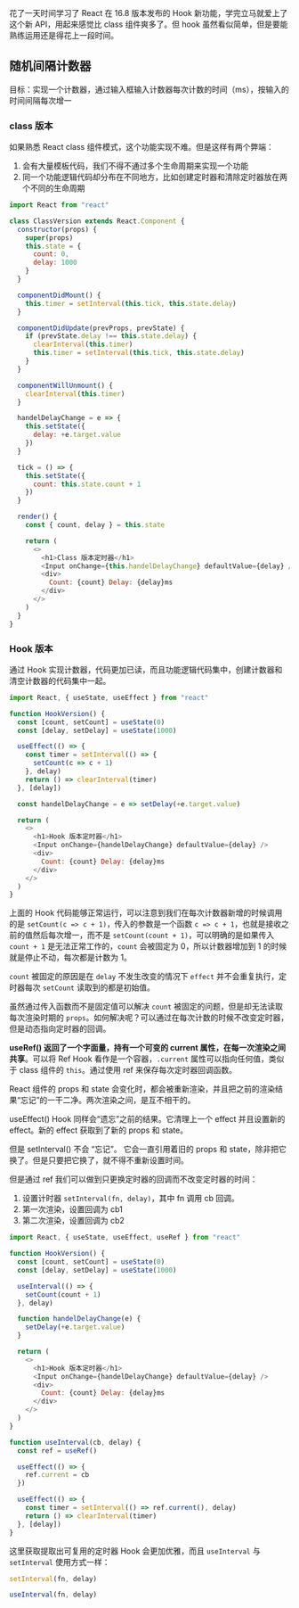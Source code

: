 花了一天时间学习了 React 在 16.8 版本发布的 Hook 新功能，学完立马就爱上了这个新 API，用起来感觉比 class 组件爽多了。但 hook 虽然看似简单，但是要能熟练运用还是得花上一段时间。

## 随机间隔计数器

目标：实现一个计数器，通过输入框输入计数器每次计数的时间（ms），按输入的时间间隔每次增一

### class 版本

如果熟悉 React class 组件模式，这个功能实现不难。但是这样有两个弊端：

1. 会有大量模板代码，我们不得不通过多个生命周期来实现一个功能
2. 同一个功能逻辑代码却分布在不同地方，比如创建定时器和清除定时器放在两个不同的生命周期

```javascript
import React from "react"

class ClassVersion extends React.Component {
  constructor(props) {
    super(props)
    this.state = {
      count: 0,
      delay: 1000
    }
  }

  componentDidMount() {
    this.timer = setInterval(this.tick, this.state.delay)
  }

  componentDidUpdate(prevProps, prevState) {
    if (prevState.delay !== this.state.delay) {
      clearInterval(this.timer)
      this.timer = setInterval(this.tick, this.state.delay)
    }
  }

  componentWillUnmount() {
    clearInterval(this.timer)
  }

  handelDelayChange = e => {
    this.setState({
      delay: +e.target.value
    })
  }

  tick = () => {
    this.setState({
      count: this.state.count + 1
    })
  }

  render() {
    const { count, delay } = this.state

    return (
      <>
        <h1>Class 版本定时器</h1>
        <Input onChange={this.handelDelayChange} defaultValue={delay} />
        <div>
          Count: {count} Delay: {delay}ms
        </div>
      </>
    )
  }
}
```

### Hook 版本

通过 Hook 实现计数器，代码更加已读，而且功能逻辑代码集中，创建计数器和清空计数器的代码集中一起。

```javascript
import React, { useState, useEffect } from "react"

function HookVersion() {
  const [count, setCount] = useState(0)
  const [delay, setDelay] = useState(1000)

  useEffect(() => {
    const timer = setInterval(() => {
      setCount(c => c + 1)
    }, delay)
    return () => clearInterval(timer)
  }, [delay])

  const handelDelayChange = e => setDelay(+e.target.value)

  return (
    <>
      <h1>Hook 版本定时器</h1>
      <Input onChange={handelDelayChange} defaultValue={delay} />
      <div>
        Count: {count} Delay: {delay}ms
      </div>
    </>
  )
}
```

上面的 Hook 代码能够正常运行，可以注意到我们在每次计数器新增的时候调用的是 `setCount(c => c + 1)`，传入的参数是一个函数 `c => c + 1`，也就是接收之前的值然后每次增一，而不是 `setCount(count + 1)`，可以明确的是如果传入 `count + 1` 是无法正常工作的，`count` 会被固定为 0，所以计数器增加到 1 的时候就是停止不动，每次都是计数为 1。

`count` 被固定的原因是在 `delay` 不发生改变的情况下 `effect` 并不会重复执行，定时器每次 `setCount` 读取到的都是初始值。

虽然通过传入函数而不是固定值可以解决 `count` 被固定的问题，但是却无法读取每次渲染时期的 `props`。如何解决呢？可以通过在每次计数的时候不改变定时器，但是动态指向定时器的回调。

**useRef() 返回了一个字面量，持有一个可变的 current 属性，在每一次渲染之间共享**。可以将 Ref Hook 看作是一个容器，`.current` 属性可以指向任何值，类似于 class 组件的 `this`。通过使用 ref 来保存每次定时器回调函数。

React 组件的 props 和 state 会变化时，都会被重新渲染，并且把之前的渲染结果“忘记”的一干二净。两次渲染之间，是互不相干的。

useEffect() Hook 同样会“遗忘”之前的结果。它清理上一个 effect 并且设置新的 effect。新的 effect 获取到了新的 props 和 state。

但是 setInterval() 不会 “忘记”。 它会一直引用着旧的 props 和 state，除非把它换了。但是只要把它换了，就不得不重新设置时间。

但是通过 ref 我们可以做到只更换定时器的回调而不改变定时器的时间：

1. 设置计时器 `setInterval(fn, delay)`，其中 fn 调用 cb 回调。
2. 第一次渲染，设置回调为 cb1
3. 第二次渲染，设置回调为 cb2

```javascript
import React, { useState, useEffect, useRef } from "react"

function HookVersion() {
  const [count, setCount] = useState(0)
  const [delay, setDelay] = useState(1000)

  useInterval(() => {
    setCount(count + 1)
  }, delay)

  function handelDelayChange(e) {
    setDelay(+e.target.value)
  }

  return (
    <>
      <h1>Hook 版本定时器</h1>
      <Input onChange={handelDelayChange} defaultValue={delay} />
      <div>
        Count: {count} Delay: {delay}ms
      </div>
    </>
  )
}

function useInterval(cb, delay) {
  const ref = useRef()

  useEffect(() => {
    ref.current = cb
  })

  useEffect(() => {
    const timer = setInterval(() => ref.current(), delay)
    return () => clearInterval(timer)
  }, [delay])
}
```

这里获取提取出可复用的定时器 Hook 会更加优雅，而且 `useInterval` 与 `setInterval` 使用方式一样：

```javascript
setInterval(fn, delay)

useInterval(fn, delay)
```
